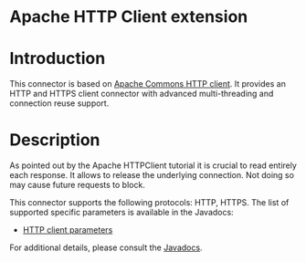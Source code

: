Apache HTTP Client extension
============================

Introduction
============

This connector is based on [Apache Commons HTTP
client](http://hc.apache.org/httpcomponents-client/).
It provides an HTTP and HTTPS client connector with advanced
multi-threading and connection reuse support.

Description
===========

As pointed out by the Apache HTTPClient tutorial it is crucial to read
entirely each response. It allows to release the underlying connection.
Not doing so may cause future requests to block.

This connector supports the following protocols: HTTP, HTTPS. The list
of supported specific parameters is available in the Javadocs:

-   [HTTP client
    parameters](http://www.restlet.org/documentation/2.1/jse/ext/org/restlet/ext/httpclient/HttpClientHelper.html)

For additional details, please consult the
[Javadocs](http://www.restlet.org/documentation/2.1/jse/ext/org/restlet/ext/httpclient/package-summary.html).

